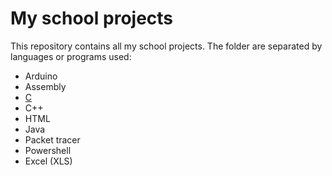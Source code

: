 # My school projects
This repository contains all my school projects.
The folder are separated by languages or programs used:
* Arduino
* Assembly
* [C](C)
* C++
* HTML
* Java
* Packet tracer
* Powershell
* Excel (XLS)
